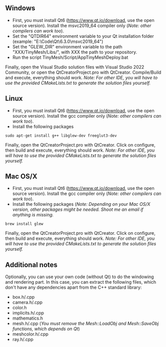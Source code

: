 ## Windows
- First, you must install Qt6 (https://www.qt.io/download, use the open source version). Install the msvc2019_64 compiler only (*Note: other compilers can work too*).
- Set the "QTDIR64" environment variable to your Qt installation folder (example: "E:\Code\Qt\6.3.0\msvc2019_64")
- Set the "GLEW_DIR" environment variable to the path "XXX/TinyMesh/Libs/", with XXX the path to your repository.
- Run the script TinyMesh/Script/AppTinyMeshDeploy.bat

Finally, open the Visual Studio solution files with Visual Studio 2022 Community, or open the QtCreatorProject.pro with QtCreator. Compile/Build and execute, everything should work.
*Note: For other IDE, you will have to use the provided CMakeLists.txt to generate the solution files yourself.*

## Linux
- First, you must install Qt6 (https://www.qt.io/download, use the open source version). Install the gcc compiler only (*Note: other compilers can work too*).
- Install the following packages
```
sudo apt-get install g++ libglew-dev freeglut3-dev
```
Finally, open the QtCreatorProject.pro with QtCreator. Click on configure, then build and execute, everything should work.
*Note: For other IDE, you will have to use the provided CMakeLists.txt to generate the solution files yourself.*

## Mac OS/X
- First, you must install Qt6 (https://www.qt.io/download, use the open source version). Install the gcc compiler only (*Note: other compilers can work too*).
-  Install the following packages (*Note: Depending on your Mac OS/X version, other packages might be needed. Shoot me an email if anything is missing.*
```
brew install glew
```
Finally, open the QtCreatorProject.pro with QtCreator. Click on configure, then build and execute, everything should work.
*Note: For other IDE, you will have to use the provided CMakeLists.txt to generate the solution files yourself.*

## Additional notes
Optionally, you can use your own code (without Qt) to do the windowing and rendering part. In this case, you can extract the following files, which don't have any dependencies apart from the C++ standard library:
 - box.h/.cpp
 - camera.h/.cpp
 - color.h
 - implicits.h/.cpp
 - mathematics.h
 - mesh.h/.cpp (*You must remove the Mesh::LoadObj and Mesh::SaveObj functions, which depends on Qt*)
 - meshcolor.h/.cpp
 - ray.h/.cpp

